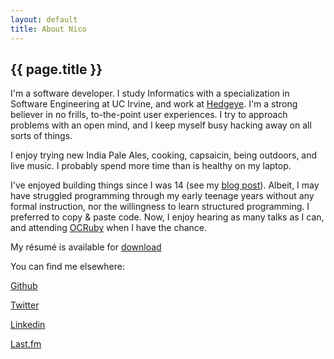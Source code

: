 ```yaml
---
layout: default
title: About Nico
---
```

<h2>{{ page.title }}</h2>

I'm a software developer. I study Informatics with a specialization in Software Engineering at UC Irvine, and work at [Hedgeye](http://hedgeye.com/). I'm a strong believer in no frills, to-the-point user experiences. I try to approach problems with an open mind, and I keep myself busy hacking away on all sorts of things.

I enjoy trying new India Pale Ales, cooking, capsaicin, being outdoors, and live music. I probably spend more time than is healthy on my laptop.

I've enjoyed building things since I was 14 (see my [blog post](/Reminiscing.html)). Albeit, I may have struggled programming through my early teenage years without any formal instruction, nor the willingness to learn structured programming. I preferred to copy & paste code. Now, I enjoy hearing as many talks as I can, and attending [OCRuby](http://www.meetup.com/ocruby/) when I have the chance.

My résumé is available for [download](/pdfs/resume.pdf "Résumé, Nico Ritschel")

You can find me elsewhere:

[Github](https://github.com/nicoritschel)

[Twitter](https://twitter.com/nicoritschel)

[Linkedin](http://www.linkedin.com/profile/view?id=93588951)

[Last.fm](http://www.last.fm/user/nicoritschel)